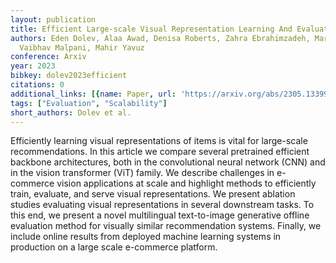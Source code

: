 ```yaml
---
layout: publication
title: Efficient Large-scale Visual Representation Learning And Evaluation
authors: Eden Dolev, Alaa Awad, Denisa Roberts, Zahra Ebrahimzadeh, Marcin Mejran,
  Vaibhav Malpani, Mahir Yavuz
conference: Arxiv
year: 2023
bibkey: dolev2023efficient
citations: 0
additional_links: [{name: Paper, url: 'https://arxiv.org/abs/2305.13399'}]
tags: ["Evaluation", "Scalability"]
short_authors: Dolev et al.
---
```

Efficiently learning visual representations of items is vital for large-scale
recommendations. In this article we compare several pretrained efficient
backbone architectures, both in the convolutional neural network (CNN) and in
the vision transformer (ViT) family. We describe challenges in e-commerce
vision applications at scale and highlight methods to efficiently train,
evaluate, and serve visual representations. We present ablation studies
evaluating visual representations in several downstream tasks. To this end, we
present a novel multilingual text-to-image generative offline evaluation method
for visually similar recommendation systems. Finally, we include online results
from deployed machine learning systems in production on a large scale
e-commerce platform.